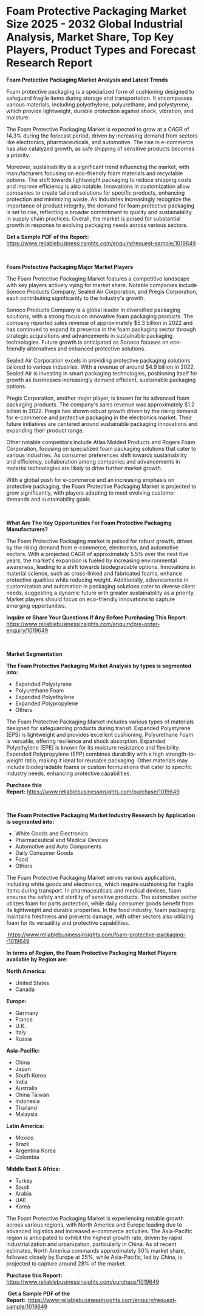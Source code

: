 <p><h1>Foam Protective Packaging Market Size 2025 - 2032 Global Industrial Analysis, Market Share, Top Key Players, Product Types and Forecast Research Report</h1></p><p><strong>Foam Protective Packaging Market Analysis and Latest Trends</strong></p>
<p><p>Foam protective packaging is a specialized form of cushioning designed to safeguard fragile items during storage and transportation. It encompasses various materials, including polyethylene, polyurethane, and polystyrene, which provide lightweight, durable protection against shock, vibration, and moisture. </p><p>The Foam Protective Packaging Market is expected to grow at a CAGR of 14.3% during the forecast period, driven by increasing demand from sectors like electronics, pharmaceuticals, and automotive. The rise in e-commerce has also catalyzed growth, as safe shipping of sensitive products becomes a priority. </p><p>Moreover, sustainability is a significant trend influencing the market, with manufacturers focusing on eco-friendly foam materials and recyclable options. The shift towards lightweight packaging to reduce shipping costs and improve efficiency is also notable. Innovations in customization allow companies to create tailored solutions for specific products, enhancing protection and minimizing waste. As industries increasingly recognize the importance of product integrity, the demand for foam protective packaging is set to rise, reflecting a broader commitment to quality and sustainability in supply chain practices. Overall, the market is poised for substantial growth in response to evolving packaging needs across various sectors.</p></p>
<p><strong>Get a Sample PDF of the Report:&nbsp;</strong> <a href="https://www.reliablebusinessinsights.com/enquiry/request-sample/1019649?utm_campaign=2924&utm_medium=2&utm_source=Github&utm_content=ia&utm_term=19042025&utm_id=foam-protective-packaging">https://www.reliablebusinessinsights.com/enquiry/request-sample/1019649</a></p>
<p>&nbsp;</p>
<p><strong>Foam Protective Packaging Major Market Players</strong></p>
<p><p>The Foam Protective Packaging Market features a competitive landscape with key players actively vying for market share. Notable companies include Sonoco Products Company, Sealed Air Corporation, and Pregis Corporation, each contributing significantly to the industry's growth.</p><p>Sonoco Products Company is a global leader in diversified packaging solutions, with a strong focus on innovative foam packaging products. The company reported sales revenue of approximately $5.3 billion in 2022 and has continued to expand its presence in the foam packaging sector through strategic acquisitions and advancements in sustainable packaging technologies. Future growth is anticipated as Sonoco focuses on eco-friendly alternatives and enhanced protective solutions.</p><p>Sealed Air Corporation excels in providing protective packaging solutions tailored to various industries. With a revenue of around $4.9 billion in 2022, Sealed Air is investing in smart packaging technologies, positioning itself for growth as businesses increasingly demand efficient, sustainable packaging options.</p><p>Pregis Corporation, another major player, is known for its advanced foam packaging products. The company's sales revenue was approximately $1.2 billion in 2022. Pregis has shown robust growth driven by the rising demand for e-commerce and protective packaging in the electronics market. Their future initiatives are centered around sustainable packaging innovations and expanding their product range.</p><p>Other notable competitors include Atlas Molded Products and Rogers Foam Corporation, focusing on specialized foam packaging solutions that cater to various industries. As consumer preferences shift towards sustainability and efficiency, collaboration among companies and advancements in material technologies are likely to drive further market growth.</p><p>With a global push for e-commerce and an increasing emphasis on protective packaging, the Foam Protective Packaging Market is projected to grow significantly, with players adapting to meet evolving customer demands and sustainability goals.</p></p>
<p>&nbsp;</p>
<p><strong>What Are The Key Opportunities For Foam Protective Packaging Manufacturers?</strong></p>
<p><p>The Foam Protective Packaging market is poised for robust growth, driven by the rising demand from e-commerce, electronics, and automotive sectors. With a projected CAGR of approximately 5.5% over the next five years, the market's expansion is fueled by increasing environmental awareness, leading to a shift towards biodegradable options. Innovations in material science, such as cross-linked and fabricated foams, enhance protective qualities while reducing weight. Additionally, advancements in customization and automation in packaging solutions cater to diverse client needs, suggesting a dynamic future with greater sustainability as a priority. Market players should focus on eco-friendly innovations to capture emerging opportunities.</p></p>
<p><strong>Inquire or Share Your Questions If Any Before Purchasing This Report:</strong> <a href="https://www.reliablebusinessinsights.com/enquiry/pre-order-enquiry/1019649?utm_campaign=2924&utm_medium=2&utm_source=Github&utm_content=ia&utm_term=19042025&utm_id=foam-protective-packaging">https://www.reliablebusinessinsights.com/enquiry/pre-order-enquiry/1019649</a></p>
<p>&nbsp;</p>
<p><strong>Market Segmentation</strong></p>
<p><strong>The Foam Protective Packaging Market Analysis by types is segmented into:</strong></p>
<p><ul><li>Expanded Polystyrene</li><li>Polyurethane Foam</li><li>Expanded Polyethylene</li><li>Expanded Polypropylene</li><li>Others</li></ul></p>
<p><p>The Foam Protective Packaging Market includes various types of materials designed for safeguarding products during transit. Expanded Polystyrene (EPS) is lightweight and provides excellent cushioning. Polyurethane Foam is versatile, offering resilience and shock absorption. Expanded Polyethylene (EPE) is known for its moisture resistance and flexibility. Expanded Polypropylene (EPP) combines durability with a high strength-to-weight ratio, making it ideal for reusable packaging. Other materials may include biodegradable foams or custom formulations that cater to specific industry needs, enhancing protective capabilities.</p></p>
<p><strong>Purchase this Report:&nbsp;</strong><a href="https://www.reliablebusinessinsights.com/purchase/1019649?utm_campaign=2924&utm_medium=2&utm_source=Github&utm_content=ia&utm_term=19042025&utm_id=foam-protective-packaging">https://www.reliablebusinessinsights.com/purchase/1019649</a></p>
<p>&nbsp;</p>
<p><strong>The Foam Protective Packaging Market Industry Research by Application is segmented into:</strong></p>
<p><ul><li>White Goods and Electronics</li><li>Pharmaceutical and Medical Devices</li><li>Automotive and Auto Components</li><li>Daily Consumer Goods</li><li>Food</li><li>Others</li></ul></p>
<p><p>The Foam Protective Packaging Market serves various applications, including white goods and electronics, which require cushioning for fragile items during transport. In pharmaceuticals and medical devices, foam ensures the safety and sterility of sensitive products. The automotive sector utilizes foam for parts protection, while daily consumer goods benefit from its lightweight and durable properties. In the food industry, foam packaging maintains freshness and prevents damage, with other sectors also utilizing foam for its versatility and protective capabilities.</p></p>
<p><a href="https://www.reliablebusinessinsights.com/foam-protective-packaging-r1019649?utm_campaign=2924&utm_medium=2&utm_source=Github&utm_content=ia&utm_term=19042025&utm_id=foam-protective-packaging">&nbsp;https://www.reliablebusinessinsights.com/foam-protective-packaging-r1019649</a></p>
<p><strong>In terms of Region, the Foam Protective Packaging Market Players available by Region are:</strong></p>
<p>
    <p> <strong> North America: </strong>
        <ul>
            <li>United States</li>
            <li>Canada</li>
        </ul>
        </p> 
    <p> <strong> Europe: </strong>
        <ul>
            <li>Germany</li>
            <li>France</li>
            <li>U.K.</li>
            <li>Italy</li>
            <li>Russia</li>
        </ul>
        </p> 
    <p> <strong> Asia-Pacific: </strong>
        <ul>
            <li>China</li>
            <li>Japan</li>
            <li>South Korea</li>
            <li>India</li>
            <li>Australia</li>
            <li>China Taiwan</li>
            <li>Indonesia</li>
            <li>Thailand</li>
            <li>Malaysia</li>
        </ul>
        </p> 
    <p> <strong> Latin America: </strong>
        <ul>
            <li>Mexico</li>
            <li>Brazil</li>
            <li>Argentina Korea</li>
            <li>Colombia</li>
        </ul>
        </p> 
    <p> <strong> Middle East & Africa: </strong>
        <ul>
            <li>Turkey</li>
            <li>Saudi</li>
            <li>Arabia</li>
            <li>UAE</li>
            <li>Korea</li>
        </ul>
    </p>
    </p>
<p><p>The Foam Protective Packaging Market is experiencing notable growth across various regions, with North America and Europe leading due to advanced logistics and increased e-commerce activities. The Asia-Pacific region is anticipated to exhibit the highest growth rate, driven by rapid industrialization and urbanization, particularly in China. As of recent estimates, North America commands approximately 30% market share, followed closely by Europe at 25%, while Asia-Pacific, led by China, is projected to capture around 28% of the market.</p></p>
<p><strong>Purchase this Report: </strong><a href="https://www.reliablebusinessinsights.com/purchase/1019649?utm_campaign=2924&utm_medium=2&utm_source=Github&utm_content=ia&utm_term=19042025&utm_id=foam-protective-packaging">https://www.reliablebusinessinsights.com/purchase/1019649</a></p>
<p>&nbsp;<strong>Get a Sample PDF of the Report:&nbsp;&nbsp;</strong><a href="https://www.reliablebusinessinsights.com/enquiry/request-sample/1019649?utm_campaign=2924&utm_medium=2&utm_source=Github&utm_content=ia&utm_term=19042025&utm_id=foam-protective-packaging">https://www.reliablebusinessinsights.com/enquiry/request-sample/1019649</a></p>
<p><strong></strong></p>
<p><p></p><p></p><p></p></p>